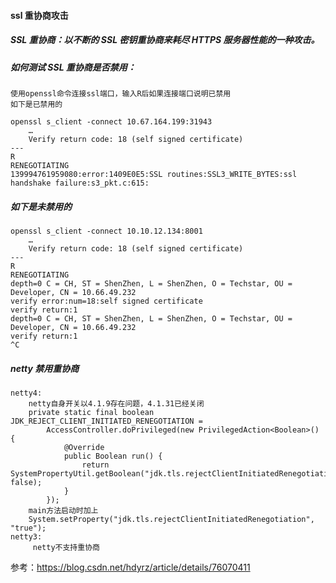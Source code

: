 #### ssl 重协商攻击

##### SSL 重协商：以不断的 SSL 密钥重协商来耗尽 HTTPS 服务器性能的一种攻击。

##### 如何测试 SSL 重协商是否禁用：

    使用openssl命令连接ssl端口，输入R后如果连接端口说明已禁用
    如下是已禁用的

    openssl s_client -connect 10.67.164.199:31943
        …
        Verify return code: 18 (self signed certificate)
    ---
    R
    RENEGOTIATING
    139994761959080:error:1409E0E5:SSL routines:SSL3_WRITE_BYTES:ssl handshake failure:s3_pkt.c:615:

##### 如下是未禁用的

    openssl s_client -connect 10.10.12.134:8001
        …
        Verify return code: 18 (self signed certificate)
    ---
    R
    RENEGOTIATING
    depth=0 C = CH, ST = ShenZhen, L = ShenZhen, O = Techstar, OU = Developer, CN = 10.66.49.232
    verify error:num=18:self signed certificate
    verify return:1
    depth=0 C = CH, ST = ShenZhen, L = ShenZhen, O = Techstar, OU = Developer, CN = 10.66.49.232
    verify return:1
    ^C

##### netty 禁用重协商

    netty4:
        netty自身开关以4.1.9存在问题，4.1.31已经关闭
        private static final boolean JDK_REJECT_CLIENT_INITIATED_RENEGOTIATION =
            AccessController.doPrivileged(new PrivilegedAction<Boolean>() {
                @Override
                public Boolean run() {
                    return SystemPropertyUtil.getBoolean("jdk.tls.rejectClientInitiatedRenegotiation", false);
                }
            });
        main方法启动时加上
        System.setProperty("jdk.tls.rejectClientInitiatedRenegotiation", "true");
    netty3:
         netty不支持重协商

参考：https://blog.csdn.net/hdyrz/article/details/76070411
